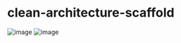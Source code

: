 # clean-architecture-scaffold

![image](https://user-images.githubusercontent.com/181991/78530755-3531d900-781f-11ea-9ff8-8f82ddc55c8d.png)
![image](https://user-images.githubusercontent.com/181991/78532132-a6728b80-7821-11ea-832d-6126b5f1bae3.png)

